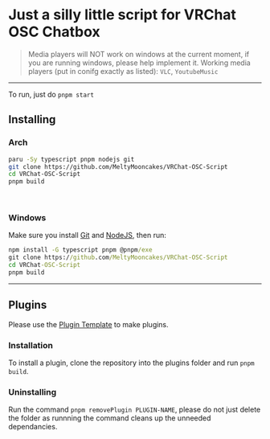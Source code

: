 # Just a silly little script for VRChat OSC Chatbox


> Media players will NOT work on windows at the current moment, if you are running windows, please help implement it.
 Working media players (put in conifg exactly as listed): `VLC`, `YoutubeMusic`

---

To run, just do `pnpm start`

## Installing


### Arch
```bash
paru -Sy typescript pnpm nodejs git
git clone https://github.com/MeltyMooncakes/VRChat-OSC-Script
cd VRChat-OSC-Script
pnpm build
```
<br>

### Windows
Make sure you install [Git](https://git-scm.com/download/win) and [NodeJS](https://nodejs.org/en/download), then run:
```cmd
npm install -G typescript pnpm @pnpm/exe
git clone https://github.com/MeltyMooncakes/VRChat-OSC-Script
cd VRChat-OSC-Script
pnpm build
```
---

## Plugins
Please use the [Plugin Template](https://github.com/MeltyMooncakes/VRCOSC-Script-Plugin-Template/tree/master) to make plugins.

### Installation
To install a plugin, clone the repository into the plugins folder and run `pnpm build`.

### Uninstalling
Run the command `pnpm removePlugin PLUGIN-NAME`, please do not just delete the folder as runnning the command cleans up the unneeded dependancies.